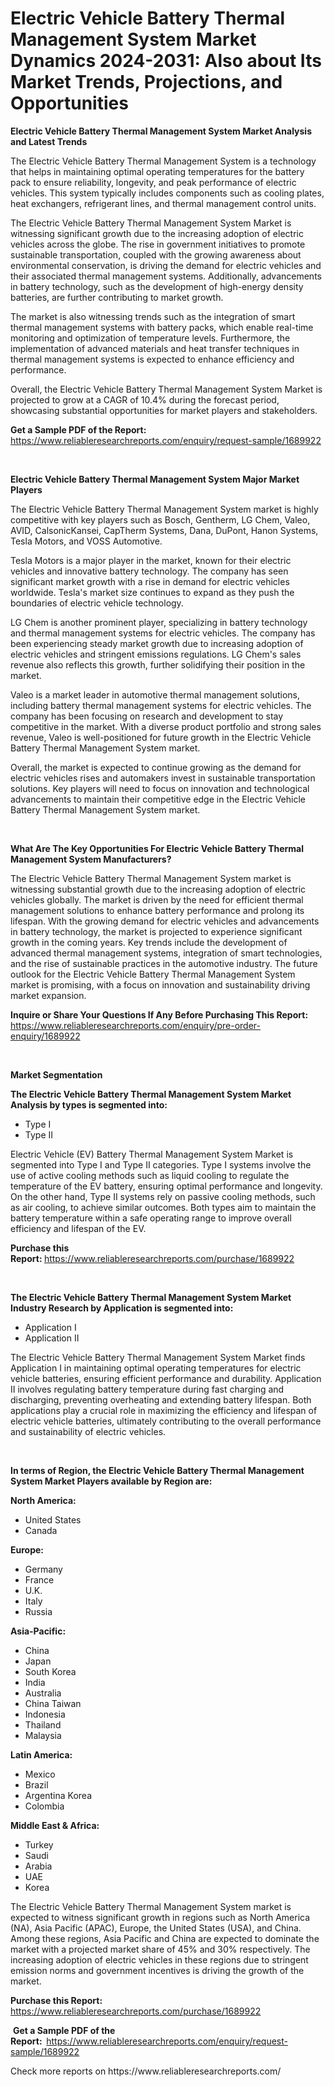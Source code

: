 <p><h1>Electric Vehicle Battery Thermal Management System Market Dynamics 2024-2031: Also about Its Market Trends, Projections, and Opportunities</h1></p><p><strong>Electric Vehicle Battery Thermal Management System Market Analysis and Latest Trends</strong></p>
<p><p>The Electric Vehicle Battery Thermal Management System is a technology that helps in maintaining optimal operating temperatures for the battery pack to ensure reliability, longevity, and peak performance of electric vehicles. This system typically includes components such as cooling plates, heat exchangers, refrigerant lines, and thermal management control units.</p><p>The Electric Vehicle Battery Thermal Management System Market is witnessing significant growth due to the increasing adoption of electric vehicles across the globe. The rise in government initiatives to promote sustainable transportation, coupled with the growing awareness about environmental conservation, is driving the demand for electric vehicles and their associated thermal management systems. Additionally, advancements in battery technology, such as the development of high-energy density batteries, are further contributing to market growth.</p><p>The market is also witnessing trends such as the integration of smart thermal management systems with battery packs, which enable real-time monitoring and optimization of temperature levels. Furthermore, the implementation of advanced materials and heat transfer techniques in thermal management systems is expected to enhance efficiency and performance.</p><p>Overall, the Electric Vehicle Battery Thermal Management System Market is projected to grow at a CAGR of 10.4% during the forecast period, showcasing substantial opportunities for market players and stakeholders.</p></p>
<p><strong>Get a Sample PDF of the Report:&nbsp;</strong> <a href="https://www.reliableresearchreports.com/enquiry/request-sample/1689922">https://www.reliableresearchreports.com/enquiry/request-sample/1689922</a></p>
<p>&nbsp;</p>
<p><strong>Electric Vehicle Battery Thermal Management System Major Market Players</strong></p>
<p><p>The Electric Vehicle Battery Thermal Management System market is highly competitive with key players such as Bosch, Gentherm, LG Chem, Valeo, AVID, CalsonicKansei, CapTherm Systems, Dana, DuPont, Hanon Systems, Tesla Motors, and VOSS Automotive.</p><p>Tesla Motors is a major player in the market, known for their electric vehicles and innovative battery technology. The company has seen significant market growth with a rise in demand for electric vehicles worldwide. Tesla's market size continues to expand as they push the boundaries of electric vehicle technology.</p><p>LG Chem is another prominent player, specializing in battery technology and thermal management systems for electric vehicles. The company has been experiencing steady market growth due to increasing adoption of electric vehicles and stringent emissions regulations. LG Chem's sales revenue also reflects this growth, further solidifying their position in the market.</p><p>Valeo is a market leader in automotive thermal management solutions, including battery thermal management systems for electric vehicles. The company has been focusing on research and development to stay competitive in the market. With a diverse product portfolio and strong sales revenue, Valeo is well-positioned for future growth in the Electric Vehicle Battery Thermal Management System market.</p><p>Overall, the market is expected to continue growing as the demand for electric vehicles rises and automakers invest in sustainable transportation solutions. Key players will need to focus on innovation and technological advancements to maintain their competitive edge in the Electric Vehicle Battery Thermal Management System market.</p></p>
<p>&nbsp;</p>
<p><strong>What Are The Key Opportunities For Electric Vehicle Battery Thermal Management System Manufacturers?</strong></p>
<p><p>The Electric Vehicle Battery Thermal Management System market is witnessing substantial growth due to the increasing adoption of electric vehicles globally. The market is driven by the need for efficient thermal management solutions to enhance battery performance and prolong its lifespan. With the growing demand for electric vehicles and advancements in battery technology, the market is projected to experience significant growth in the coming years. Key trends include the development of advanced thermal management systems, integration of smart technologies, and the rise of sustainable practices in the automotive industry. The future outlook for the Electric Vehicle Battery Thermal Management System market is promising, with a focus on innovation and sustainability driving market expansion.</p></p>
<p><strong>Inquire or Share Your Questions If Any Before Purchasing This Report:</strong> <a href="https://www.reliableresearchreports.com/enquiry/pre-order-enquiry/1689922">https://www.reliableresearchreports.com/enquiry/pre-order-enquiry/1689922</a></p>
<p>&nbsp;</p>
<p><strong>Market Segmentation</strong></p>
<p><strong>The Electric Vehicle Battery Thermal Management System Market Analysis by types is segmented into:</strong></p>
<p><ul><li>Type I</li><li>Type II</li></ul></p>
<p><p>Electric Vehicle (EV) Battery Thermal Management System Market is segmented into Type I and Type II categories. Type I systems involve the use of active cooling methods such as liquid cooling to regulate the temperature of the EV battery, ensuring optimal performance and longevity. On the other hand, Type II systems rely on passive cooling methods, such as air cooling, to achieve similar outcomes. Both types aim to maintain the battery temperature within a safe operating range to improve overall efficiency and lifespan of the EV.</p></p>
<p><strong>Purchase this Report:&nbsp;</strong><a href="https://www.reliableresearchreports.com/purchase/1689922">https://www.reliableresearchreports.com/purchase/1689922</a></p>
<p>&nbsp;</p>
<p><strong>The Electric Vehicle Battery Thermal Management System Market Industry Research by Application is segmented into:</strong></p>
<p><ul><li>Application I</li><li>Application II</li></ul></p>
<p><p>The Electric Vehicle Battery Thermal Management System Market finds Application I in maintaining optimal operating temperatures for electric vehicle batteries, ensuring efficient performance and durability. Application II involves regulating battery temperature during fast charging and discharging, preventing overheating and extending battery lifespan. Both applications play a crucial role in maximizing the efficiency and lifespan of electric vehicle batteries, ultimately contributing to the overall performance and sustainability of electric vehicles.</p></p>
<p>&nbsp;</p>
<p><strong>In terms of Region, the Electric Vehicle Battery Thermal Management System Market Players available by Region are:</strong></p>
<p>
    <p> <strong> North America: </strong>
        <ul>
            <li>United States</li>
            <li>Canada</li>
        </ul>
        </p> 
    <p> <strong> Europe: </strong>
        <ul>
            <li>Germany</li>
            <li>France</li>
            <li>U.K.</li>
            <li>Italy</li>
            <li>Russia</li>
        </ul>
        </p> 
    <p> <strong> Asia-Pacific: </strong>
        <ul>
            <li>China</li>
            <li>Japan</li>
            <li>South Korea</li>
            <li>India</li>
            <li>Australia</li>
            <li>China Taiwan</li>
            <li>Indonesia</li>
            <li>Thailand</li>
            <li>Malaysia</li>
        </ul>
        </p> 
    <p> <strong> Latin America: </strong>
        <ul>
            <li>Mexico</li>
            <li>Brazil</li>
            <li>Argentina Korea</li>
            <li>Colombia</li>
        </ul>
        </p> 
    <p> <strong> Middle East & Africa: </strong>
        <ul>
            <li>Turkey</li>
            <li>Saudi</li>
            <li>Arabia</li>
            <li>UAE</li>
            <li>Korea</li>
        </ul>
    </p>
    </p>
<p><p>The Electric Vehicle Battery Thermal Management System market is expected to witness significant growth in regions such as North America (NA), Asia Pacific (APAC), Europe, the United States (USA), and China. Among these regions, Asia Pacific and China are expected to dominate the market with a projected market share of 45% and 30% respectively. The increasing adoption of electric vehicles in these regions due to stringent emission norms and government incentives is driving the growth of the market.</p></p>
<p><strong>Purchase this Report: </strong><a href="https://www.reliableresearchreports.com/purchase/1689922">https://www.reliableresearchreports.com/purchase/1689922</a></p>
<p>&nbsp;<strong>Get a Sample PDF of the Report:&nbsp;&nbsp;</strong><a href="https://www.reliableresearchreports.com/enquiry/request-sample/1689922">https://www.reliableresearchreports.com/enquiry/request-sample/1689922</a></p>
<p><strong></strong></p>
<p>Check more reports on https://www.reliableresearchreports.com/</p>